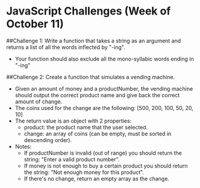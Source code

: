 # JavaScript Challenges (Week of October 11)

##Challenge 1: Write a function that takes a string as an argument and returns a list of all the words inflected by "-ing".
* Your function should also exclude all the mono-syllabic words ending in "-ing"

##Challenge 2: Create a function that simulates a vending machine.
* Given an amount of money and a productNumber, the vending machine should output the correct product name and give back the correct amount of change.
* The coins used for the change are the following: [500, 200, 100, 50, 20, 10]
* The return value is an object with 2 properties:
  *   product: the product name that the user selected.
  *   change: an array of coins (can be empty, must be sorted in descending order).
* Notes:
  *  If productNumber is invalid (out of range) you should return the string: "Enter a valid product number".
  *  If money is not enough to buy a certain product you should return the string: "Not enough money for this product".
  *  If there's no change, return an empty array as the change.
